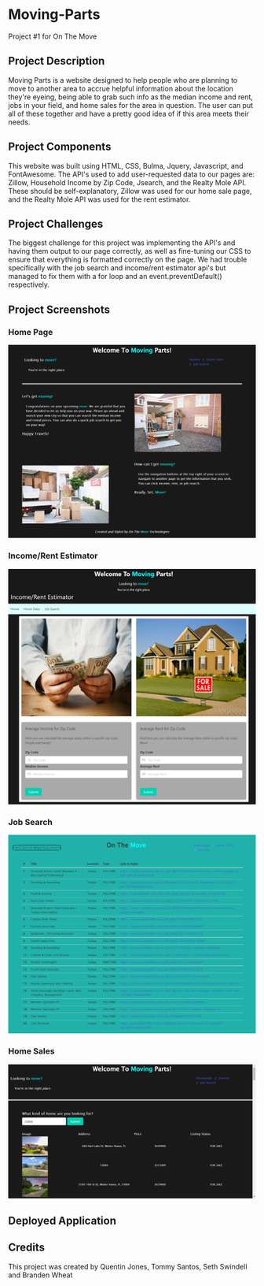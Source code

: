 # Moving-Parts
Project #1 for On The Move

## Project Description
Moving Parts is a website designed to help people who are planning to move to another area to accrue helpful information about the location they're eyeing, being able to grab such info as the median income and rent, jobs in your field, and home sales for the area in question. The user can put all of these together and have a pretty good idea of if this area meets their needs.

## Project Components
This website was built using HTML, CSS, Bulma, Jquery, Javascript, and FontAwesome. The API's used to add user-requested data to our pages are: Zillow, Household Income by Zip Code, Jsearch, and the Realty Mole API. These should be self-explanatory, Zillow was used for our home sale page, and the Realty Mole API was used for the rent estimator.

## Project Challenges
The biggest challenge for this project was implementing the API's and having them output to our page correctly, as well as fine-tuning our CSS to ensure that everything is formatted correctly on the page. We had trouble specifically with the job search and income/rent estimator api's but managed to fix them with a for loop and an event.preventDefault() respectively.

## Project Screenshots
### Home Page
![Home Page](Assets/Images/homepage.png)
### Income/Rent Estimator
![Income/Rent](Assets/Images/incomerent.png)
### Job Search
![Job Search](Assets/Images/job.png)
### Home Sales
![Home Sales](Assets/Images/homesale.png)

## Deployed Application










## Credits
This project was created by Quentin Jones, Tommy Santos, Seth Swindell and Branden Wheat
